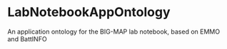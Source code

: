 # LabNotebookAppOntology
An application ontology for the BIG-MAP lab notebook, based on EMMO and BattINFO
